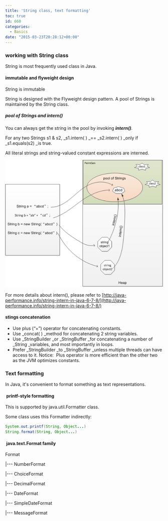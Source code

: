 ```yaml
---
title: 'String class, text formatting'
toc: true
id: 660
categories:
  - Basics
date: "2015-03-23T20:28:12+00:00"
---
```


### working with String class

String is most frequently used class in Java.

#### immutable and flyweight design

String is immutable

String is designed with the Flyweight design pattern. A pool of Strings is maintained by the String class.

##### pool of Strings and intern()

You can always get the string in the pool by invoking _**intern()**._

For any two Strings s1 &amp; s2, _s1.intern( ) _== _s2.intern( ) _only if _s1.equals(s2) _is true.

All literal strings and string-valued constant expressions are interned.

![string-intern](/media/string-intern.png)

For more details about intern(), please refer to [http://java-performance.info/string-intern-in-java-6-7-8/](http://java-performance.info/string-intern-in-java-6-7-8/)

#### stings concatenation

*   Use plus (“+”) operator for concatenating constants.
*   Use _concat( ) _method for concatenating 2 string variables.
*   Use _StringBuilder _or _StringBuffer _for concatenating a number of _String _variables, and most importantly in loops.
*   Prefer _StringBuilder _to _StringBuffer _unless multiple threads can have access to it.
Notice:  Plus operator is more efficient than the other two as the JVM optimizes constants.

### Text formatting

In Java, it's convenient to format something as text representations.

####  printf-style formatting

This is supported by java.util.Formatter class.

Some class uses this Formatter indirectly:


```java
System.out.printf(String, Object...)
String.format(String, Object...)
```


####  java.text.Format family

Format

|--- NumberFormat

|--- ChoiceFormat

|--- DecimalFormat

|--- DateFormat

|--- SimpleDateFormat

|--- MessageFormat
